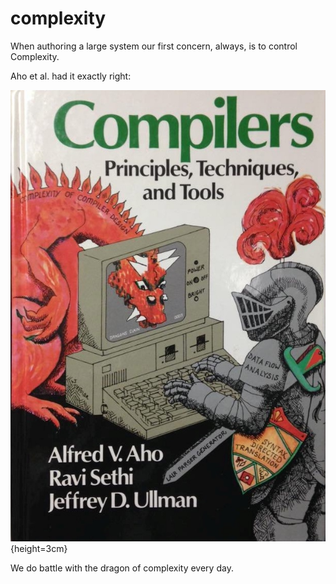 
# complexity

When authoring a large system
our first concern, always,
is to control Complexity.

Aho et al. had it exactly right:

![dragon](asset/dragon_book.jpg){height=3cm}

We do battle with the dragon of complexity every day.
